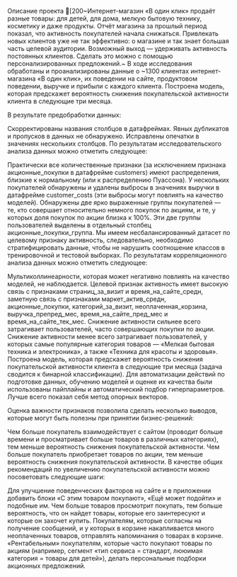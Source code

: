 Описание проекта
[200~Интернет-магазин «В один клик» продаёт разные товары: для детей, для дома, мелкую бытовую технику, косметику и даже продукты. Отчёт магазина за прошлый период показал, что активность покупателей начала снижаться. Привлекать новых клиентов уже не так эффективно: о магазине и так знает большая часть целевой аудитории. Возможный выход — удерживать активность постоянных клиентов. Сделать это можно с помощью персонализированных предложений.~
В ходе исследования обработаны и проанализированы данные о ~1300 клиентах интернет-магазина «В один клик», их поведении на сайте, продуктовом поведении, выручке и прибыли с каждого клиента. Построена модель, которая предскажет вероятность снижения покупательской активности клиента в следующие три месяца.

В результате предобработки данных:

Скорректированы названия столбцов в датафреймах.
Явных дубликатов и пропусков в данных не обнаружено.
Исправлены опечатки в значениях нескольких столбцов.
По результатам исследовательского анализа данных можно отметить следующее:

Практически все количественные признаки (за исключением признака акционные_покупки в датафрейме customers) имеют распределения, близкие к нормальному (или к распределению Пуассона).
У нескольких покупателей обнаружены и удалены выбросы в значениях выручки в датафрейме customer_costs (эти выбросы могут повлиять на качество моделей).
Обнаружены две ярко выраженные группы покупателей — те, кто совершает относительно немного покупок по акциям, и те, у которых доля покупок по акции близка к 100%. Эти две группы пользователей выделены в отдельный столбец акционные_покупки_группа.
Мы имеем несбалансированный датасет по целевому признаку активность, следовательно, необходимо стратифицировать данные, чтобы не нарушить соотношение классов в тренировочной и тестовой выборках.
По результатам корреляционного анализа данных можно отметить следующее:

Мультиколлинеарности, которая может негативно повлиять на качество моделей, не наблюдается.
Целевой признак активность имеет высокую связь с признаками страниц_за_визит и время_на_сайте_средн, заметную связь с признаками маркет_актив_средн, акционные_покупки, категорий_за_визит, неоплаченная_корзина, выручка_препред_мес, время_на_сайте_пред_мес и время_на_сайте_тек_мес.
Снижение активности сильнее всего затрагивает пользователей, часто совершающих покупки по акции.
Снижение активности менее всего затрагивает пользователей, у которых самые популярные категория товаров — «Мелкая бытовая техника и электроника», а также «Техника для красоты и здоровья».
Построена модель, которая предскажет вероятность снижения покупательской активности клиента в следующие три месяца (задача сводится к бинарной классификации). Для автоматизации действий по подготовке данных, обучению моделей и оценке их качества были использованы пайплайны и автоматический подбор гиперпараметров. Лучше всего показал себя метод опорных векторов.

Оценка важности признаков позволила сделать несколько выводов, которые могут быть полезны при принятии бизнес-решений:

Чем больше покупатель взаимодействует с сайтом (проводит больше времени и просматривает больше товаров в различных категориях), тем меньше вероятность снижения покупательской активности.
Чем больше покупатель приобретает товаров по акции, тем меньше вероятность снижения покупательской активности.
В качестве общих рекомендаций по увеличению покупательской активности можно посоветовать следующие шаги:

Для улучшение поведенческих факторов на сайте и в приложении добавить блоки «С этим товаром покупают», «Ещё может подойти» и подобные им. Чем больше товаров просмотрит покупать, тем больше вероятность, что он найдет товары, которые его заинтересуют и которые он захочет купить.
Покупателям, которые согласны на получение сообщений, и у которых в корзине накапливается много неоплаченных товаров, отправлять напоминания о товарах в корзине.
«Рентабельным» покупателям, которые часто покупают товары по акциям (например, сегмент «тип сервиса = стандарт, лююимая категория = товары для детей»), делать персональные подборки акционных предложений.
